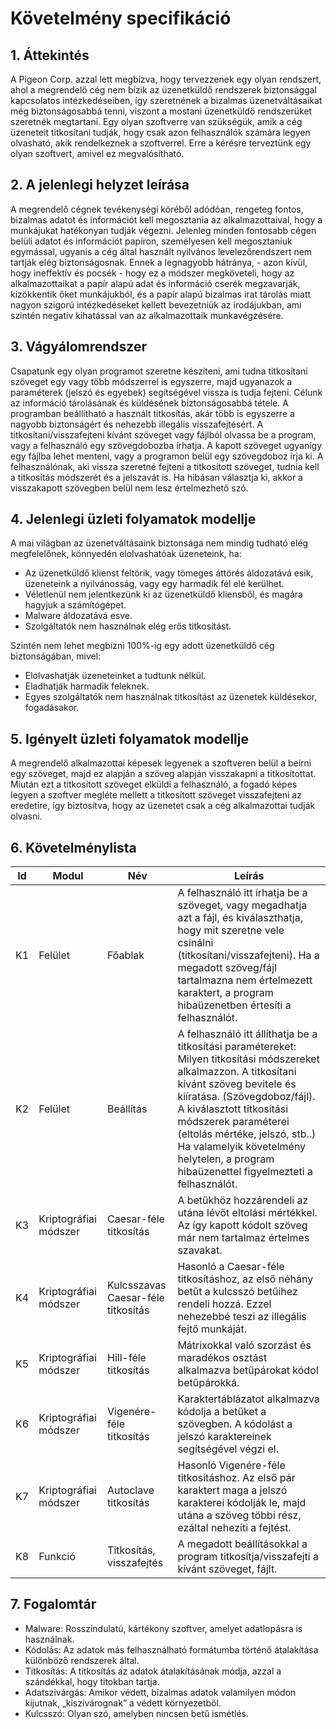 # Követelmény specifikáció

## 1. Áttekintés

A Pigeon Corp. azzal lett megbízva, hogy tervezzenek egy olyan rendszert,
ahol a megrendelő cég nem bízik az üzenetküldő rendszerek biztonsággal kapcsolatos intézkedéseiben,
így szeretnének a bizalmas üzenetváltásaikat még biztonságosabbá tenni,
viszont a mostani üzenetküldő rendszerüket szeretnék megtartani.
Egy olyan szoftverre van szükségük, amik a cég üzeneteit titkosítani tudják,
hogy csak azon felhasználók számára legyen olvasható, akik rendelkeznek a szoftverrel.
Erre a kérésre terveztünk egy olyan szoftvert, amivel ez megvalósítható.

## 2. A jelenlegi helyzet leírása

A megrendelő cégnek tevékenységi köréből adódóan, rengeteg fontos,
bizalmas adatot és információt kell megosztania az alkalmazottaival,
hogy a munkájukat hatékonyan tudják végezni.
Jelenleg minden fontosabb cégen belüli adatot és információt papíron,
személyesen kell megosztaniuk egymással, ugyanis a cég által használt nyilvános levelezőrendszert nem tartják elég biztonságosnak.
Ennek a legnagyobb hátránya, - azon kívül, hogy ineffektív és pocsék - hogy ez a módszer megköveteli,
hogy az alkalmazottaikat a papír alapú adat és információ cserék megzavarják, kizökkentik őket munkájukból,
és a papír alapú bizalmas irat tárolás miatt nagyon szigorú intézkedéseket kellett bevezetniük az irodájukban,
ami szintén negatív kihatással van az alkalmazottaik munkavégzésére.

## 3. Vágyálomrendszer

Csapatunk egy olyan programot szeretne készíteni,
ami tudna titkosítani szöveget egy vagy több módszerrel is egyszerre,
majd ugyanazok a paraméterek (jelszó és egyebek) segítségével vissza is tudja fejteni.
Célunk az információ tárolásának és küldésének biztonságosabbá tétele.
A programban beállítható a használt titkosítás,
akár több is egyszerre a nagyobb biztonságért és nehezebb illegális visszafejtésért.
A titkosítani/visszafejteni kívánt szöveget vagy fájlból olvassa be a program,
vagy a felhasználó egy szövegdobozba írhatja. A kapott szöveget ugyanígy egy fájlba lehet menteni,
vagy a programon belül egy szövegdoboz írja ki. A felhasználónak,
aki vissza szeretné fejteni a titkosított szöveget,
tudnia kell a titkosítás módszerét és a jelszavát is.
Ha hibásan választja ki, akkor a visszakapott szövegben belül nem lesz értelmezhető szó.

## 4. Jelenlegi üzleti folyamatok modellje

A mai világban az üzenetváltásaink biztonsága nem mindig tudható elég megfelelőnek, könnyedén elolvashatóak üzeneteink, ha:
   * Az üzenetküldő klienst feltörik, vagy tömeges áttörés áldozatává esik, üzeneteink a nyilvánosság, vagy egy harmadik fél elé kerülhet.
   * Véletlenül nem jelentkezünk ki az üzenetküldő kliensből, és magára hagyjuk a számítógépet.
   * Malware áldozatává esve.
   * Szolgáltatók nem használnak elég erős titkosítást.

Szintén nem lehet megbízni 100%-ig egy adott üzenetküldő cég biztonságában, mivel:
   * Elolvashatják üzeneteinket a tudtunk nélkül.
   * Eladhatják harmadik feleknek.
   * Egyes szolgáltatók nem használnak titkosítást az üzenetek küldésekor, fogadásakor.

## 5. Igényelt üzleti folyamatok modellje

A megrendelő alkalmazottai képesek legyenek a szoftveren belül a beírni egy szöveget,
majd ez alapján a szöveg alapján visszakapni a titkosítottat.
Miután ezt a titkosított szöveget elküldi a felhasználó,
a fogadó képes legyen a szoftver megléte mellett a titkosított szöveget visszafejteni az eredetire, 
így biztosítva, hogy az üzenetet csak a cég alkalmazottai tudják olvasni.

## 6. Követelménylista

| Id | Modul | Név | Leírás |
| :---: | --- | --- | --- |
| K1 | Felület | Főablak | A felhasználó itt írhatja be a szöveget, vagy megadhatja azt a fájl, és kiválaszthatja, hogy mit szeretne vele csinálni (titkosítani/visszafejteni). Ha a megadott szöveg/fájl tartalmazna nem értelmezett karaktert, a program hibaüzenetben értesíti a felhasználót. |
| K2 | Felület | Beállítás | A felhasználó itt állíthatja be a titkosítási paramétereket: Milyen titkosítási módszereket alkalmazzon. A titkosítani kívánt szöveg bevitele és kiíratása. (Szövegdoboz/fájl). A kiválasztott titkosítási módszerek paraméterei (eltolás mértéke, jelszó, stb..) Ha valamelyik követelmény helytelen, a program hibaüzenettel figyelmezteti a felhasználót. |
| K3 | Kriptográfiai módszer | Caesar-féle titkosítás | A betűkhöz hozzárendeli az utána lévőt eltolási mértékkel. Az így kapott kódolt szöveg már nem tartalmaz értelmes szavakat. |
| K4 | Kriptográfiai módszer | Kulcsszavas Caesar-féle titkosítás | Hasonló a Caesar-féle titkosításhoz, az első néhány betűt a kulcsszó betűihez rendeli hozzá. Ezzel nehezebbé teszi az illegális fejtő munkáját. |
| K5 | Kriptográfiai módszer | Hill-féle titkosítás | Mátrixokkal való szorzást és maradékos osztást alkalmazva betűpárokat kódol betűpárokká. |
| K6 | Kriptográfiai módszer | Vigenére-féle titkosítás | Karaktertáblázatot alkalmazva kódolja a betűket a szövegben. A kódolást a jelszó karaktereinek segítségével végzi el. |
| K7 | Kriptográfiai módszer | Autoclave titkosítás | Hasonló Vigenére-féle titkosításhoz. Az első pár karaktert maga a jelszó karakterei kódolják le, majd utána a szöveg többi rész, ezáltal nehezíti a fejtést. |
| K8 | Funkció | Titkosítás, visszafejtés | A megadott beállításokkal a program titkosítja/visszafejti a kívánt szöveget, fájlt. |

## 7. Fogalomtár
* Malware: Rosszindulatú, kártékony szoftver, amelyet adatlopásra is használnak.
* Kódolás: Az adatok más felhasználható formátumba történő átalakítása különböző rendszerek által.
* Titkosítás: A titkosítás az adatok átalakításának módja, azzal a szándékkal, hogy titokban tartja.
* Adatszivárgás: Amikor védett, bizalmas adatok valamilyen módon kijutnak, „kiszivárognak” a védett környezetből.
* Kulcsszó: Olyan szó, amelyben nincsen betű ismétlés.
